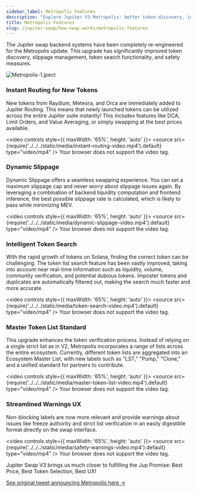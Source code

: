 ```yaml
---
sidebar_label: Metropolis Features
description: "Explore Jupiter V3 Metropolis: better token discovery, improved slippage, and seamless trading. Enhance safety and efficiency."
title: Metropolis Features
slug: /jupiter-swap/how-swap-works/metropolis-features
---
```


<head>
    <title>Jupiter Metropolis Explained: Enhanced Swapping Guide | Jupiter Station</title>
    <meta name="twitter:card" content="summary" />
</head>

The Jupiter swap backend systems have been completely re-engineered for the Metropolis update. This upgrade has significantly improved token discovery, slippage management, token search functionality, and safety measures.

![Metropolis-1.jpect](../../../img/jup-swap/Metropolis-1.jpeg)

### Instant Routing for New Tokens
New tokens from Raydium, Meteora, and Orca are immediately added to Jupiter Routing. This means that newly launched tokens can be utilized across the entire Jupiter suite instantly! This includes features like DCA, Limit Orders, and Value Averaging, or simply swapping at the best prices available.

<video controls style={{ maxWidth: '65%', height: 'auto' }}>
  <source src={require('../../../static/media/instant-routing-video.mp4').default} type="video/mp4" />
  Your browser does not support the video tag.
</video>


### Dynamic Slippage
Dynamic Slippage offers a seamless swapping experience. You can set a maximum slippage cap and never worry about slippage issues again. By leveraging a combination of backend liquidity computation and frontend inference, the best possible slippage rate is calculated, which is likely to pass while minimizing MEV.

<video controls style={{ maxWidth: '65%', height: 'auto' }}>
  <source src={require('../../../static/media/dynamic-slippage-video.mp4').default} type="video/mp4" />
  Your browser does not support the video tag.
</video>


### Intelligent Token Search
With the rapid growth of tokens on Solana, finding the correct token can be challenging. The token list search feature has been vastly improved, taking into account near real-time information such as liquidity, volume, community verification, and potential dubious tokens. Imposter tokens and duplicates are automatically filtered out, making the search much faster and more accurate.

<video controls style={{ maxWidth: '65%', height: 'auto' }}>
  <source src={require('../../../static/media/token-search-video.mp4').default} type="video/mp4" />
  Your browser does not support the video tag.
</video>


### Master Token List Standard
This upgrade enhances the token verification process. Instead of relying on a single strict list as in V2, Metropolis incorporates a range of lists across the entire ecosystem. Currently, different token lists are aggregated into an Ecosystem Master List, with new labels such as "LST," "Pump," "Clone," and a unified standard for partners to contribute.

<video controls style={{ maxWidth: '65%', height: 'auto' }}>
  <source src={require('../../../static/media/master-token-list-video.mp4').default} type="video/mp4" />
  Your browser does not support the video tag.
</video>


### Streamlined Warnings UX
Non-blocking labels are now more relevant and provide warnings about issues like freeze authority and strict list verification in an easily digestible format directly on the swap interface.

<video controls style={{ maxWidth: '65%', height: 'auto' }}>
  <source src={require('../../../static/media/safety-warnings-video.mp4').default} type="video/mp4" />
  Your browser does not support the video tag.
</video>


Jupiter Swap V3 brings us much closer to fulfilling the Jup Promise: Best Price, Best Token Selection, Best UX!

[See original tweet announcing Metropolis here ->](https://x.com/JupiterExchange/status/1805278727032774761)